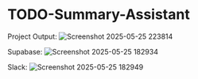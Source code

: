 # TODO-Summary-Assistant

Project Output:
![Screenshot 2025-05-25 223814](https://github.com/user-attachments/assets/909727ac-9b6e-4231-bb6d-de4c56c9f749)

Supabase:
![Screenshot 2025-05-25 182934](https://github.com/user-attachments/assets/addad84e-8c78-42de-acb0-28d33c22b201)

Slack:
![Screenshot 2025-05-25 182949](https://github.com/user-attachments/assets/02a5b9c4-f31b-49e8-bcfa-21bc64ca8ef3)
